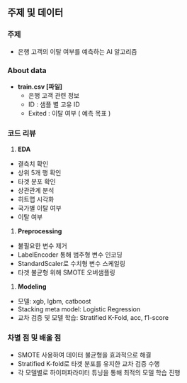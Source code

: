 ## 주제 및 데이터

### 주제

- 은행 고객의 이탈 여부를 예측하는 AI 알고리즘

### About data

- **train.csv [파일]**
    - 은행 고객 관련 정보
    - ID : 샘플 별 고유 ID
    - Exited : 이탈 여부 ( 예측 목표 )

### 코드 리뷰

1. **EDA**
- 결측치 확인
- 상위 5개 행 확인
- 타겟 분포 확인
- 상관관계 분석
- 히트맵 시각화
- 국가별 이탈 여부
- 이탈 여부
1. **Preprocessing**
- 불필요한 변수 제거
- LabelEncoder 통해 범주형 변수 인코딩
- StandardScaler로 수치형 변수 스케일링
- 타겟 불균형 위해 SMOTE 오버샘플링
1. **Modeling**
- 모델: xgb, lgbm, catboost
- Stacking meta model: Logistic Regression
- 교차 검증 및 모델 학습: Stratified K-Fold, acc, f1-score

### 차별 점 및 배울 점

- SMOTE 사용하여 데이터 불균형을 효과적으로 해결
- Stratified K-fold로 타겟 분포를 유지한 교차 검증 수행
- 각 모델별로 하이퍼파라미터 튜닝을 통해 최적의 모델 학습 진행
